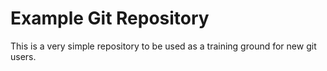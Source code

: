 # Example Git Repository

This is a very simple repository to be used as a training ground for new git users.